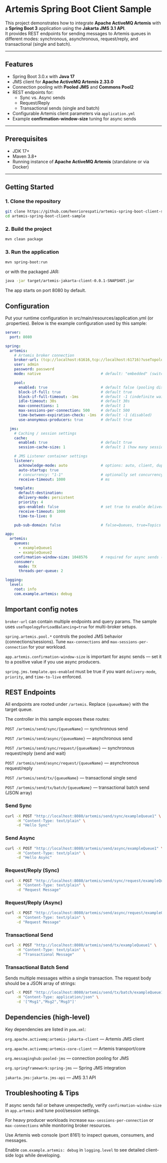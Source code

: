 # Artemis Spring Boot Client Sample

This project demonstrates how to integrate **Apache ActiveMQ Artemis** with a **Spring Boot 3** application using the **Jakarta JMS 3.1 API**.  
It provides REST endpoints for sending messages to Artemis queues in different modes: synchronous, asynchronous, request/reply, and transactional (single and batch).

---

## Features

- Spring Boot 3.0.x with **Java 17**  
- JMS client for **Apache ActiveMQ Artemis 2.33.0**  
- Connection pooling with **Pooled JMS** and **Commons Pool2**  
- REST endpoints for:
  - Sync vs. Async sends
  - Request/Reply
  - Transactional sends (single and batch)  
- Configurable Artemis client parameters via `application.yml`  
- Example **confirmation-window-size** tuning for async sends

---

## Prerequisites

- JDK 17+  
- Maven 3.8+  
- Running instance of **Apache ActiveMQ Artemis** (standalone or via Docker)

---

## Getting Started

### 1. Clone the repository

```bash
git clone https://github.com/henriorespati/artemis-spring-boot-client-sample.git
cd artemis-spring-boot-client-sample
```

### 2. Build the project
```bash
mvn clean package
```

### 3. Run the application
```bash
mvn spring-boot:run
```

or with the packaged JAR:
```bash
java -jar target/artemis-jakarta-client-0.0.1-SNAPSHOT.jar
```

The app starts on port 8080 by default.

## Configuration

Put your runtime configuration in src/main/resources/application.yml (or .properties). Below is the example configuration used by this sample:

```yaml
server:
  port: 8080

spring:
  artemis:
    # Artemis broker connection
    broker-url: (tcp://localhost:61616,tcp://localhost:61716)?useTopologyForLoadBalancing=true
    user: admin
    password: password
    mode: native                           # default: "embedded" (switches to "native" if broker-url is set)

    pool:
      enabled: true                        # default false (pooling disabled by default)
      block-if-full: true                  # default true
      block-if-full-timeout: -1ms          # default -1 (indefinite wait)
      idle-timeout: 30s                    # default 30s
      max-connections: 1                   # default 1
      max-sessions-per-connection: 500     # default 500
      time-between-expiration-check: -1ms  # default -1 (disabled)
      use-anonymous-producers: true        # default true

  jms:
    # Caching / session settings
    cache:
      enabled: true                        # default true
      session-cache-size: 1                # default 1 (how many sessions cached per connection)

    # JMS Listener container settings
    listener:
      acknowledge-mode: auto               # options: auto, client, dups_ok
      auto-startup: true
      # concurrency: "1-1"                 # optionally set concurrency
      receive-timeout: 1000                # ms

    template:
      default-destination:
      delivery-mode: persistent
      priority: 4
      qos-enabled: false                   # set true to enable deliveryMode/priority/ttl
      receive-timeout: 1000
      time-to-live: 0

    pub-sub-domain: false                  # false=Queues, true=Topics

app:
  artemis:
    queues:
      - exampleQueue1
      - exampleQueue2
    confirmation-window-size: 1048576      # required for async sends (default -1 = disabled)
    consumer:
      mode: TX
      threads-per-queue: 2

logging:
  level:
    root: info
    com.example.artemis: debug
```

## Important config notes

``broker-url`` can contain multiple endpoints and query params. The sample uses ``useTopologyForLoadBalancing=true`` for multi-broker setups.

``spring.artemis.pool.*`` controls the pooled JMS behavior (connections/sessions). Tune ``max-connections`` and ``max-sessions-per-connection`` for your workload.

``app.artemis.confirmation-window-size`` is important for async sends — set it to a positive value if you use async producers.

``spring.jms.template.qos-enabled`` must be true if you want ``delivery-mode``, ``priority``, and ``time-to-live`` enforced.

## REST Endpoints

All endpoints are rooted under ``/artemis``. Replace ``{queueName}`` with the target queue.

The controller in this sample exposes these routes:

``POST /artemis/send/sync/{queueName}`` — synchronous send

``POST /artemis/send/async/{queueName}`` — asynchronous send

``POST /artemis/send/sync/request/{queueName}`` — synchronous request/reply (send and wait)

``POST /artemis/send/async/request/{queueName}`` — asynchronous request/reply

``POST /artemis/send/tx/{queueName}`` — transactional single send

``POST /artemis/send/tx/batch/{queueName}`` — transactional batch send (JSON array)

### Send Sync
```bash
curl -X POST "http://localhost:8080/artemis/send/sync/exampleQueue1" \
     -H "Content-Type: text/plain" \
     -d "Hello Sync"
```

### Send Async
```bash
curl -X POST "http://localhost:8080/artemis/send/async/exampleQueue1" \
     -H "Content-Type: text/plain" \
     -d "Hello Async"
```

### Request/Reply (Sync)
```bash
curl -X POST "http://localhost:8080/artemis/send/sync/request/exampleQueue1" \
     -H "Content-Type: text/plain" \
     -d "Request Message"
```

### Request/Reply (Async)
```bash
curl -X POST "http://localhost:8080/artemis/send/async/request/exampleQueue1" \
     -H "Content-Type: text/plain" \
     -d "Request Message"
```

### Transactional Send
```bash
curl -X POST "http://localhost:8080/artemis/send/tx/exampleQueue1" \
     -H "Content-Type: text/plain" \
     -d "Transactional Message"
```

### Transactional Batch Send

Sends multiple messages within a single transaction. The request body should be a JSON array of strings:
```bash
curl -X POST "http://localhost:8080/artemis/send/tx/batch/exampleQueue1" \
     -H "Content-Type: application/json" \
     -d '["Msg1","Msg2","Msg3"]'
```


## Dependencies (high-level)

Key dependencies are listed in ``pom.xml``:

``org.apache.activemq:artemis-jakarta-client`` — Artemis JMS client

``org.apache.activemq:artemis-core-client`` — Artemis transport/core

``org.messaginghub:pooled-jms`` — connection pooling for JMS

``org.springframework:spring-jms`` — Spring JMS integration

``jakarta.jms:jakarta.jms-api`` — JMS 3.1 API


## Troubleshooting & Tips

If async sends fail or behave unexpectedly, verify ``confirmation-window-size`` in ``app.artemis`` and tune pool/session settings.

For heavy producer workloads increase ``max-sessions-per-connection`` or ``max-connections`` while monitoring broker resources.

Use Artemis web console (port 8161) to inspect queues, consumers, and messages.

Enable ``com.example.artemis: debug`` in ``logging.level`` to see detailed client-side logs while developing.